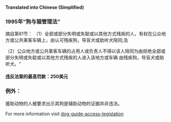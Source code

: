 #### **Translated into Chinese (Simplified)**

### 1995年“狗与猫管理法”

摘自第81节：
（1）全部或部分失明或失聪或以其他方式残疾的人，有权在公众地方或公共乘客车辆上，由认可残疾狗，导盲犬或助听犬陪同;及

（2）公众地方或公共乘客车辆的占用人或负责人不得以该人陪同为由拒绝全部或部分失明或失聪或以其他方式残疾的人进入该地方或车辆 由残疾狗，导盲犬或助听犬。“

#### 违反法案的最高罚款：250美元

### 例外：
援助动物的人被要求出示其狗是辅助动物的证据并非违法。

For more information visit [dog-guide-access-legislation](https://www.bca.org.au/dog-guide-access-legislation/)